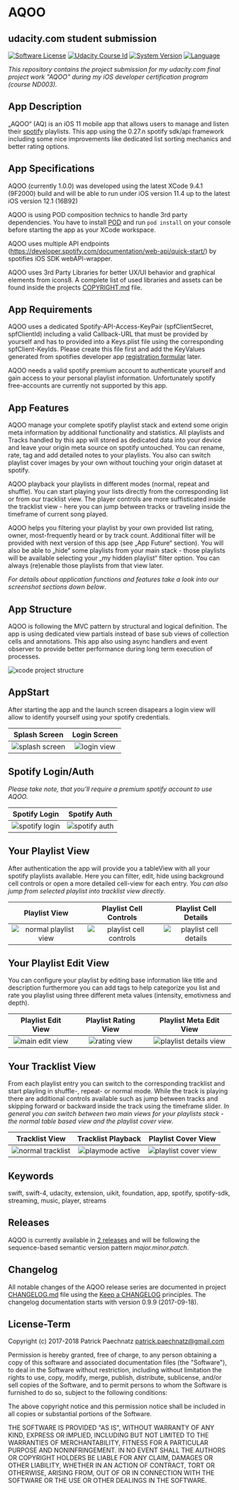 # AQOO
## udacity.com student submission

[![Software License](https://img.shields.io/badge/license-MIT-brightgreen.svg)](LICENSE)
[![Udacity Course Id](https://img.shields.io/badge/course-ND003-37C6EE.svg)](COURSE)
[![System Version](https://img.shields.io/badge/version-1.0.0-blue.svg)](VERSION)
[![Language](https://img.shields.io/badge/swift-4.0-orange.svg)](http://swift.org)

*This repository contains the project submission for my udacity.com final project work "AQOO" during my iOS developer certification program (course ND003).*

## App Description

„AQOO“ (AQ) is an iOS 11 mobile app that allows users to manage and listen their [spotify](http://spotify.com/) playlists. This app using the 0.27.n spotify sdk/api framework including some nice improvements like dedicated list sorting mechanics and better rating options.

## App Specifications

AQOO (currently 1.0.0) was developed using the latest XCode 9.4.1 (9F2000) build and will be able to run under iOS version 11.4 up to the latest iOS version 12.1 (16B92) 

AQOO is using POD composition technics to handle 3rd party dependencies. You have to install [POD](https://guides.cocoapods.org/using/getting-started.html) 
and run ```pod install``` on your console before starting the app as your XCode workspace.

AQOO uses multiple API endpoints (https://developer.spotify.com/documentation/web-api/quick-start/) by spotifies iOS SDK webAPI-wrapper.

AQOO uses 3rd Party Libraries for better UX/UI behavior and graphical elements from icons8. A complete list of used libraries and assets can be found inside the projects [COPYRIGHT.md](COPYRIGHT.md) file.

## App Requirements

AQOO uses a dedicated Spotify-API-Access-KeyPair (spfClientSecret, spfClientId) including a valid Callback-URL that must be provided by yourself and has to provided into a Keys.plist file using the corresponding spfClient-KeyIds. Please create this file first and add the KeyValues generated from spotifies developer app  [registration formular](https://developer.spotify.com/documentation/general/guides/app-settings/#register-your-app) later. 

AQOO needs a valid spotify premium account to authenticate yourself and gain access to your personal playlist information. Unfortunately spotify free-accounts are currently not supported by this app.

## App Features

AQOO manage your complete spotify playlist stack and extend some origin meta information by additional functionality and statistics. All playlists and Tracks handled by this app will stored as dedicated data into your device and leave your origin meta source on spotify untouched. You can rename, rate, tag and add detailed notes to your playlists. You also can switch playlist cover images by your own without touching your origin dataset at spotify.

AQOO playback your playlists in different modes (normal, repeat and shuffle). You can start playing your lists directly from the corresponding list or from our tracklist view. The player controls are more suffisticated inside the tracklist view - here you can jump between tracks or traveling inside the timeframe of current song played.

AQOO helps you filtering your playlist by your own provided list rating, owner, most-frequently heard or by track count. Additional filter will be provided with next version of this app (see „App Future“ section). You will also be able to „hide“ some playlists from your main stack - those playlists will be available selecting your „my hidden playlist“ filter option. You can always (re)enable those playlists from that view later.

*For details about application functions and features take a look into our screenshot sections down below*.

## App Structure

AQOO is following the MVC pattern by structural and logical definition. The app is using dedicated view partials instead of base sub views of collection cells and annotations. This app also using async handlers and event observer to provide better performance during long term execution of processes. 

![xcode project structure](github/media/aq_code_01.jpg) 

## AppStart

After starting the app and the launch screen disapears a login view will allow to identify yourself using your spotify credentials. 

Splash Screen | Login Screen
:-------------------------:|:-------------------------:
![splash screen](github/media/small/aq_launch_01.png)  |  ![login view](github/media/small/aq_login_01.png)

## Spotify Login/Auth

*Please take note, that you’ll require a premium spotify account to use AQOO.*

Spotify Login | Spotify Auth
:-------------------------:|:-------------------------:
![spotify login](github/media/small/aq_spotify_login_01.png)  |  ![spotify auth](github/media/small/aq_spotify_auth_02.png)

##  Your Playlist View

After authentication the app will provide you a tableView with all your spotify playlists available. Here you can filter, edit, hide using background cell controls or open a more detailed cell-view for each entry. *You can also jump from selected playlist into tracklist view directly*.

Playlist View | Playlist Cell Controls | Playlist Cell Details 
:-------------------------:|:-------------------------:|:-------------------------:
![normal playlist view](github/media/small/aq_playlist_01.png) |  ![playlist cell controls](github/media/small/aq_playlist_03.png) | ![playlist cell details](github/media/small/aq_playlist_02.png)

## Your Playlist Edit View

You can configure your playlist by editing base information like title and description furthermore you can add tags to help categorize you list  and rate you playlist using three different meta values (intensity, emotivness and depth).

Playlist Edit View | Playlist Rating View | Playlist Meta Edit View
:-------------------------:|:-------------------------:|:-------------------------:
![main edit view](github/media/small/aq_playlist_edit_01.png) |  ![rating view](github/media/small/aq_playlist_edit_02.png) | ![playlist details view](github/media/small/aq_playlist_edit_03.png)

## Your Tracklist View

From each playlist entry you can switch to the corresponding tracklist and start playling in shuffle-, repeat- or normal mode. While the track is playing there are additional controls available such as jump between tracks and skipping forward or backward inside the track using the timeframe slider. *In general you can switch between two main views for your playlists stack - the normal table based view and the playlist cover view*. 

Tracklist View | Tracklist Playback | Playlist Cover View
:-------------------------:|:-------------------------:|:-------------------------:
![normal tracklist](github/media/small/aq_tracklist_01.png) |  ![playmode active](github/media/small/aq_tracklist_02.png) | ![playlist cover view](github/media/small/aq_coverlist_01.png)

## Keywords
swift, swift-4, udacity, extension, uikit, foundation, app, spotify, spotify-sdk, streaming, music, player, streams

## Releases

AQQO is currently available in [2 releases](https://github.com/paterik/udacity-ios-virtual-tourist/releases) and will be following the sequence-based semantic version pattern _major.minor.patch_.

## Changelog

All notable changes of the AQOO release series are documented in project [CHANGELOG.md](CHANGELOG.md) file using the [Keep a CHANGELOG](http://keepachangelog.com/) principles. The changelog documentation starts with version 0.9.9 (2017-09-18).

## License-Term

Copyright (c) 2017-2018 Patrick Paechnatz <patrick.paechnatz@gmail.com>
                                                                           
Permission is hereby granted,  free of charge,  to any  person obtaining a copy of this software and associated documentation files (the "Software"), to deal in the Software without restriction,  including without limitation the rights to use,  copy, modify, merge, publish,  distribute, sublicense, and/or sell copies  of the  Software,  and to permit  persons to whom  the Software is furnished to do so, subject to the following conditions:       
                                                                           
The above copyright notice and this permission notice shall be included in all copies or substantial portions of the Software.
                                                                           
THE SOFTWARE IS PROVIDED "AS IS", WITHOUT WARRANTY OF ANY KIND, EXPRESS OR IMPLIED, INCLUDING  BUT NOT  LIMITED TO THE WARRANTIES OF MERCHANTABILITY, FITNESS FOR A PARTICULAR  PURPOSE AND  NONINFRINGEMENT.  IN NO EVENT SHALL THE AUTHORS OR COPYRIGHT HOLDERS BE LIABLE FOR ANY CLAIM, DAMAGES OR OTHER LIABILITY,  WHETHER IN AN ACTION OF CONTRACT,  TORT OR OTHERWISE,  ARISING FROM,  OUT OF  OR IN CONNECTION  WITH THE  SOFTWARE  OR THE  USE OR  OTHER DEALINGS IN THE SOFTWARE.
